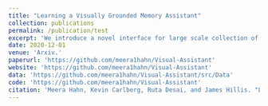 ```yaml
---
title: "Learning a Visually Grounded Memory Assistant"
collection: publications
permalink: /publication/test
excerpt: 'We introduce a novel interface for large scale collection of human memory and assistance.Using the interface we collect the THE VISUALLY GROUNDED MEMORY ASSISTANT dataset which is aimed at developing our understanding of (1) the information people encode during navigation of 3D environments and (2) conditions under which people ask for memory assistance.'
date: 2020-12-01
venue: 'Arxiv.'
paperurl: 'https://github.com/meera1hahn/Visual-Assistant'
website: 'https://github.com/meera1hahn/Visual-Assistant'
data: 'https://github.com/meera1hahn/Visual-Assistant/src/Data'
code: 'https://github.com/meera1hahn/Visual-Assistant'
citation: 'Meera Hahn, Kevin Carlberg, Ruta Desai, and James Hillis. "Learning a Visually Grounded Memory Assistant." arXiv (2020).'
---
```


<!-- ---
title: "Learning a Visually Grounded Memory Assistant"
collection: publications
permalink: /publication/visualassistant
excerpt: 'We introduce a novel interface for large scale collection of human memory and assistance.Using the interface we collect the `The Visually Grounded Memory Assistant Dataset' which is aimed at developing our understanding of (1) the information people encode during navigation of 3D environments and (2) conditions under which people ask for memory assistance.'
date: 2020-01-01
venue: 'Arxiv.'
paperurl: 'http://meerahahn.github.io/files/visual_assistant.pdf'

citation: 'Meera Hahn, Kevin Carlberg, Ruta Desai, and James Hillis. "Learning a Visually Grounded Memory Assistant." arXiv (2020).'
--- -->